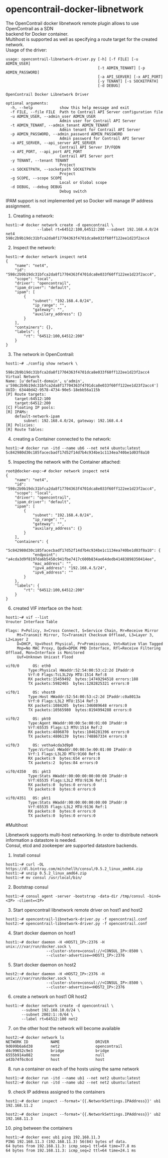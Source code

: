 # opencontrail-docker-libnetwork
The OpenContrail docker libnetwork remote plugin allows to use OpenContrail as a SDN  
backend for Docker container.  
Multihost is supported as well as specifying a route target for the created network.  
Usage of the driver:  
```
usage: opencontrail-libnetwork-driver.py [-h] [-f FILE] [-u ADMIN_USER]
                                         [-t ADMIN_TENANT] [-p ADMIN_PASSWORD]
                                         [-a API_SERVER] [-x API_PORT]
                                         [-y TENANT] [-s SOCKETPATH]
                                         [-d DEBUG]

OpenContrail Docker Libnetwork Driver

optional arguments:
  -h, --help            show this help message and exit
  -f FILE, --file FILE  Path to Contrail API Server configuration file
  -u ADMIN_USER, --admin_user ADMIN_USER
                        Admin user for Contrail API Server
  -t ADMIN_TENANT, --admin_tenant ADMIN_TENANT
                        Admin tenant for Contrail API Server
  -p ADMIN_PASSWORD, --admin_password ADMIN_PASSWORD
                        Admin password for Contrail API Server
  -a API_SERVER, --api_server API_SERVER
                        Contrail API Server IP/FQDN
  -x API_PORT, --api_port API_PORT
                        Contrail API Server port
  -y TENANT, --tenant TENANT
                        Project
  -s SOCKETPATH, --socketpath SOCKETPATH
                        Project
  -g SCOPE, --scope SCOPE
                        Local or Global scope
  -d DEBUG, --debug DEBUG
                        Debug switch
```

IPAM support is not implemented yet so Docker will manage IP address assignment.

1. Creating a network:  
 ```
 host1:~# docker network create -d opencontrail \  
               --label rt=64512:100,64512:200 --subnet 192.168.4.0/24 net4
 598c2b9b19dc31bfca2da8f17704363f4701dca8e033f60ff122ee1d23f2acc4
 ```
2. Inspect the network:  

  ```
  host1:~# docker network inspect net4
  {
      "name": "net4",
      "id": "598c2b9b19dc31bfca2da8f17704363f4701dca8e033f60ff122ee1d23f2acc4",
      "scope": "local",
      "driver": "opencontrail",
      "ipam_driver": "default",
      "ipam": [
          {
              "subnet": "192.168.4.0/24",
              "ip_range": "",
              "gateway": "",
              "auxilary_address": {}
          }
      ],
      "containers": {},
      "labels": {
          "rt": "64512:100,64512:200"
      }
  }
  ```

3. The network in OpenContrail:  

  ```
  host1:~# ./config show network \  
             598c2b9b19dc31bfca2da8f17704363f4701dca8e033f60ff122ee1d23f2acc4
  Virtual Network
  Name: [u'default-domain', u'admin', u'598c2b9b19dc31bfca2da8f17704363f4701dca8e033f60ff122ee1d23f2acc4']
  UUID: 63440d42-9578-4734-90e5-18ebb56a115b
  [P] Route targets:
      target:64512:100
      target:64512:200
  [C] Floating IP pools:
  [R] IPAMs:
      default-network-ipam
          subnet: 192.168.4.0/24, gateway: 192.168.4.4
  [R] Policies:
  [R] Route Tables:
  ```

4. creating a Container connected to the network:  

  ```
  host1:~# docker run -itd --name ub6 --net net4 ubuntu:latest
  5c842980d30c185facecbadf17d52f14d7b4c934be1c1134ea740be1d03f8a10
  ```

5. Inspecting the network with the Container attached:  

  ```
  root@docker-exp:~# docker network inspect net4
  {
      "name": "net4",
      "id": "598c2b9b19dc31bfca2da8f17704363f4701dca8e033f60ff122ee1d23f2acc4",
      "scope": "local",
      "driver": "opencontrail",
      "ipam_driver": "default",
      "ipam": [
          {
              "subnet": "192.168.4.0/24",
              "ip_range": "",
              "gateway": "",
              "auxilary_address": {}
          }
      ],
      "containers": {
          "5c842980d30c185facecbadf17d52f14d7b4c934be1c1134ea740be1d03f8a10": {
              "endpoint": "a4cda3d9f8197da6b5458c941fbe7417c600b834ae64dedb41483898350414ee",
              "mac_address": "",
              "ipv4_address": "192.168.4.5/24",
              "ipv6_address": ""
          }
      },
      "labels": {
          "rt": "64512:100,64512:200"
      }
  }
  ```

6. created VIF interface on the host:  

  ```
  host1:~# vif --list
  Vrouter Interface Table
  
  Flags: P=Policy, X=Cross Connect, S=Service Chain, Mr=Receive Mirror
       Mt=Transmit Mirror, Tc=Transmit Checksum Offload, L3=Layer 3, L2=Layer 2
       D=DHCP, Vp=Vhost Physical, Pr=Promiscuous, Vnt=Native Vlan Tagged
       Mnp=No MAC Proxy, Dpdk=DPDK PMD Interface, Rfl=Receive Filtering Offload, Mon=Interface is Monitored
       Uuf=Unknown Unicast Flood

  vif0/0      OS: eth0
            Type:Physical HWaddr:52:54:00:53:c2:2d IPaddr:0
            Vrf:0 Flags:TcL3L2Vp MTU:1514 Ref:8
            RX packets:15459492  bytes:14749294518 errors:188
            TX packets:5982465  bytes:1282825321 errors:0

  vif0/1      OS: vhost0
            Type:Host HWaddr:52:54:00:53:c2:2d IPaddr:c0a8013a
            Vrf:0 Flags:L3L2 MTU:1514 Ref:3
            RX packets:1084205  bytes:346089648 errors:0
            TX packets:10565980  bytes:8194994288 errors:0

  vif0/2      OS: pkt0
            Type:Agent HWaddr:00:00:5e:00:01:00 IPaddr:0
            Vrf:65535 Flags:L3 MTU:1514 Ref:2
            RX packets:4806870  bytes:1046281396 errors:0
            TX packets:4806139  bytes:748867334 errors:0

  vif0/3      OS: vetha4cda3d9p0
            Type:Virtual HWaddr:00:00:5e:00:01:00 IPaddr:0
            Vrf:1 Flags:L3L2D MTU:9160 Ref:6
            RX packets:9  bytes:654 errors:0
            TX packets:2  bytes:84 errors:0

  vif0/4350   OS: pkt3
            Type:Stats HWaddr:00:00:00:00:00:00 IPaddr:0
            Vrf:65535 Flags:L3L2 MTU:9136 Ref:1
            RX packets:0  bytes:0 errors:0
            TX packets:0  bytes:0 errors:0

  vif0/4351   OS: pkt1
            Type:Stats HWaddr:00:00:00:00:00:00 IPaddr:0
            Vrf:65535 Flags:L3L2 MTU:9136 Ref:1
            RX packets:0  bytes:0 errors:0
            TX packets:0  bytes:0 errors:0
  ```

#Multihost

Libnetwork supports multi-host networking. In order to distribute network information a datastore is needed.  
Consul, etcd and zookeeper are supported datastore backends. 

1. Install consul

  ```
  host1:~# curl -OL https://dl.bintray.com/mitchellh/consul/0.5.2_linux_amd64.zip
  host1:~# unzip 0.5.2_linux_amd64.zip
  host1:~# mv consul /usr/local/bin/
  ```

2. Bootstrap consul

  ```
  host1:~# consul agent -server -bootstrap -data-dir /tmp/consul -bind=<IP> -client=<IP>
  ```

3. Start opencontrail libnetwork remote driver on host1 and host2
  
  ```
  host1:~# opencontrail-libnetwork-driver.py -f opencontrail.conf
  host2:~# opencontrail-libnetwork-driver.py -f opencontrail.conf
  ```

4. Start docker daemon on host1

  ```
  host1:~# docker daemon -H <HOST1_IP>:2376 -H unix:///var/run/docker.sock \  
                    --cluster-store=consul://<CONSUL_IP>:8500 \  
                    --cluster-advertise=<HOST1_IP>:2376
  ```

5. Start docker daemon on host2
  ```
  host2:~# docker daemon -H <HOST2_IP>:2376 -H unix:///var/run/docker.sock \  
                    --cluster-store=consul://<CONSUL_IP>:8500 \  
                    --cluster-advertise=<HOST2_IP>:2376
  ```

6. create a network on host1 OR host2

  ```
  host1:~# docker network create -d opencontrail \  
         --subnet 192.168.10.0/24 \  
         --subnet 2002:1::0/64 \  
         --label rt=64512:100 net2
  ```

7. on the other host the network will become available

  ```
  host2:~# docker network ls
  NETWORK ID          NAME                DRIVER
  9d699b6a6d38        net2                opencontrail
  d4c99652c9e3        bridge              bridge
  6555b914a082        none                null
  a43b74f6c0cd        host                host
  ```

8. run a container on each of the hosts using the same network
  ```
  host1:~# docker run -itd --name ub1 --net net2 ubuntu:latest
  host2:~# docker run -itd --name ub2 --net net2 ubuntu:latest
  ```

9. check IP address assigned to the containers
  ```
  host1:~# docker inspect --format='{{.NetworkSettings.IPAddress}}' ub1
  192.168.11.2

  host2:~# docker inspect --format='{{.NetworkSettings.IPAddress}}' ub2
  192.168.11.3
  ```

10. ping between the containers

  ```
  host1:~# docker exec ub1 ping 192.168.11.3
  PING 192.168.11.3 (192.168.11.3) 56(84) bytes of data.
  64 bytes from 192.168.11.3: icmp_seq=1 ttl=64 time=77.8 ms
  64 bytes from 192.168.11.3: icmp_seq=2 ttl=64 time=24.1 ms
  ```

  


